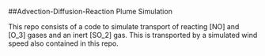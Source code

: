 ##Advection-Diffusion-Reaction Plume Simulation

This repo consists of a code to simulate transport of reacting [NO] and [O_3] gases and
an inert [SO_2] gas. This is transported by a simulated wind speed also contained in this repo.
